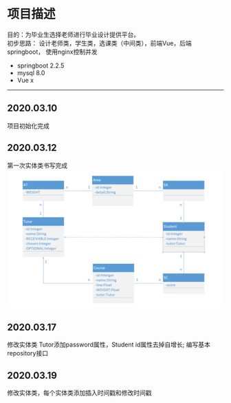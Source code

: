 # 项目描述
目的：为毕业生选择老师进行毕业设计提供平台。  
初步思路：
    设计老师类，学生类，选课类（中间类），前端Vue，后端springboot，
    使用nginx控制并发

* springboot 2.2.5
* mysql 8.0
* Vue x

***

## 2020.03.10
项目初始化完成

## 2020.03.12
第一次实体类书写完成
![entity01](image/entity0103.png)

## 2020.03.17
修改实体类
Tutor添加password属性，Student id属性去掉自增长;
编写基本repository接口

## 2020.03.19
修改实体类，每个实体类添加插入时间戳和修改时间戳
    